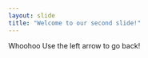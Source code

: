 ```yaml
---
layout: slide
title: "Welcome to our second slide!"
---
```

Whoohoo
Use the left arrow to go back!

